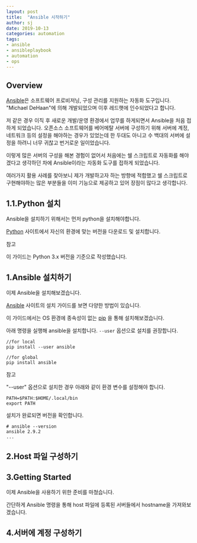 ```yaml
---
layout: post
title:  "Ansible 시작하기"
author: sj
date: 2019-10-13
categories: automation
tags:
- ansible
- ansibleplaybook
- automation
- ops
---
```


## Overview

[Ansible](https://github.com/ansible/ansible)은 소프트웨어 프로비저닝, 구성 관리를 지원하는 자동화 도구입니다.
"Michael DeHaan"에 의해 개발되었으며 이후 레드햇에 인수되었다고 합니다.

저 같은 경우 이직 후 새로운 개발/운영 환경에서 업무를 하게되면서 Ansible을 처음 접하게 되었습니다.
오픈소스 소프트웨어를 베어메탈 서버에 구성하기 위해 서버에 계정, 네트워크 등의 설정을 해야하는 경우가 있었는데
한 두대도 아니고 수 백대의 서버에 설정을 하려니 너무 귀찮고 번거로운 일이었습니다.

이렇게 많은 서버의 구성을 해본 경험이 없어서 처음에는 쉘 스크립트로 자동화를 해야겠다고 생각하던 차에
Ansible이라는 자동화 도구를 접하게 되었습니다. 

여러가지 활용 사례를 찾아보니 제가 개발하고자 하는 방향에 적합했고 
쉘 스크립트로 구현해야하는 많은 부분들을 이미 기능으로 제공하고 있어 장점이 많다고 생각합니다.

## 1.1.Python 설치

Ansible을 설치하기 위해서는 먼저 python을 설치해야합니다.

[Python](https://www.python.org/downloads/) 사이트에서 자신의 환경에 맞는 버전을 다운로드 및 설치합니다.

<p class="tip-title">참고</p>
<p class="tip-content">
이 가이드는 Python 3.x 버전을 기준으로 작성했습니다.
</p>

## 1.Ansible 설치하기

이제 Ansible을 설치해보겠습니다.

[Ansible](https://docs.ansible.com/ansible/latest/installation_guide/intro_installation.html#latest-releases-via-pip)
사이트의 설치 가이드를 보면 다양한 방법이 있습니다.

이 가이드에서는 OS 환경에 종속성이 없는 
[pip](https://docs.ansible.com/ansible/latest/installation_guide/intro_installation.html#latest-releases-via-pip)
을 통해 설치해보겠습니다.

아래 명령을 실행해 ansible을 설치합니다. `--user` 옵션으로 설치를 권장합니다.

```
//for local
pip install --user ansible

//for global
pip install ansible
```

<p class="tip-title">참고</p>
<p class="tip-content">
"--user" 옵션으로 설치한 경우 아래와 같이 환경 변수를 설정해야 합니다.
</p>

```
PATH=$PATH:$HOME/.local/bin
export PATH
```

설치가 완료되면 버전을 확인합니다.

```
# ansible --version
ansible 2.9.2
...
```

## 2.Host 파일 구성하기

## 3.Getting Started

이제 Ansible을 사용하기 위한 준비를 마쳤습니다.

간단하게 Ansible 명령을 통해 host 파일에 등록된 서버들에서 hostname을 가져와보겠습니다.

## 4.서버에 계정 구성하기


